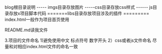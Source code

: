 blog根目录说明 
     ----- imgs目录存放图片
      -----css目录存放css样式
    ------ js目录存放x项目脚本代码
    =======libs目录存放项目涉及的插件
   ========= index.html一般作为项目首页使用


   README.md读我文件

3.项目的文件命名 
    1)避免使用中文 标点符号 数字开头
    2）css或者js文件命名 尽量和对相应index.html文件的命名一致